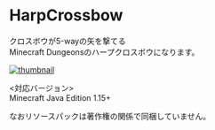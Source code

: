 # HarpCrossbow

クロスボウが5-wayの矢を撃てる  
Minecraft Dungeonsのハープクロスボウになります。

[![thumbnail](https://pbs.twimg.com/ext_tw_video_thumb/1269578284267794432/pu/img/VqvvPrI0CL823fqj.jpg)](https://twitter.com/irohamaru3/status/1269578609955442689/video/1)

<対応バージョン>  
Minecraft Java Edition 1.15+

なおリソースパックは著作権の関係で同梱していません。
